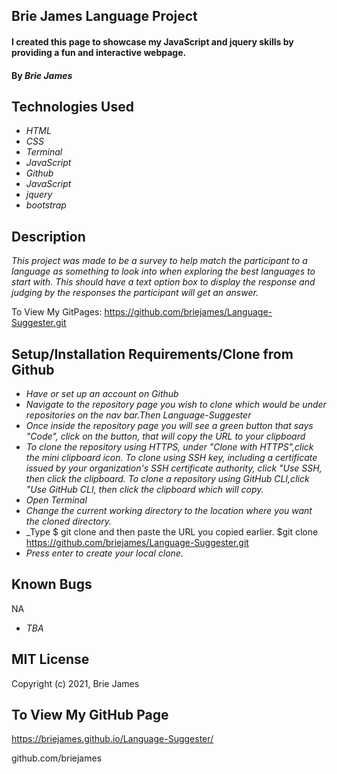 ## Brie James Language Project

#### I created this page to showcase my JavaScript and jquery skills by providing a fun and interactive webpage.
#### By _**Brie James**_

## Technologies Used

* _HTML_
* _CSS_
* _Terminal_
* _JavaScript_
* _Github_
* _JavaScript_
* _jquery_
* _bootstrap_


## Description

_This project was made to be a survey to help match the participant to a language as something to look into when exploring the best languages to start with. This should have a text option box to display the response and judging by the responses the participant will get an answer._

To View My GitPages:
https://github.com/briejames/Language-Suggester.git

## Setup/Installation Requirements/Clone from Github

* _Have or set up an account on Github_
* _Navigate to the repository page you wish to clone which would be under         repositories on the nav bar.Then Language-Suggester_
* _Once inside the repository page you will see a green button that says "Code", click on the button, that will copy the URL to your clipboard_
* _To clone the repository using HTTPS, under "Clone with HTTPS",click the mini clipboard icon. To clone using SSH key, including a certificate issued by your organization's SSH certificate authority, click "Use SSH, then click the clipboard. To clone a repository using GitHub CLI,click "Use GitHub CLI, then click the clipboard which will copy._
* _Open Terminal_
* _Change the current working directory to the location where you want the cloned directory._
* _Type $ git clone and then paste the URL you copied earlier. $git clone https://github.com/briejames/Language-Suggester.git
* _Press enter to create your local clone._


## Known Bugs
NA

* _TBA_

## MIT License

Copyright (c) 2021, Brie James


## To View My GitHub Page 

https://briejames.github.io/Language-Suggester/ 

github.com/briejames  
